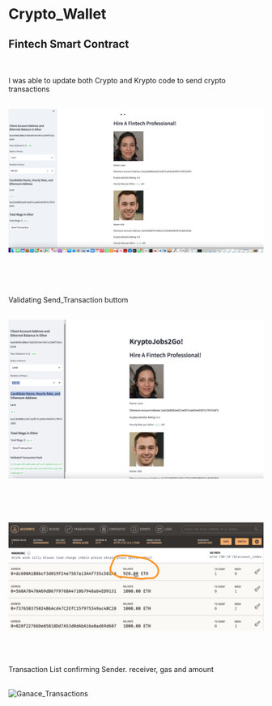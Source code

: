 # Crypto_Wallet
## Fintech Smart Contract
<br>
<br>
I was able to update both Crypto and Krypto code to send crypto transactions 
<br>
<br>

![Dashboard_Fintech_Professionals](Starter-Code/Smart_Contract.png)

<br>
<br>
<br>
<br>
Validating Send_Transaction buttom
<br>
<br>

![Sent_Transaction](Starter-Code/Send_Transaction.png)
<br>
<br>
<br>
<br>
<br>

![Ganache_Balance](Starter-Code/Ganache_Balance.png)
<br>
<br>
<br>
<br>

Transaction List confirming Sender. receiver, gas and amount
<br>
<br>

![Ganace_Transactions](Starter-Code/Ganache_Transactions.png)